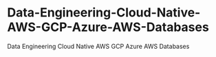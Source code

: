# Data-Engineering-Cloud-Native-AWS-GCP-Azure-AWS-Databases
Data Engineering Cloud Native AWS GCP Azure AWS Databases
